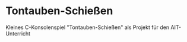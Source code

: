 Tontauben-Schießen
==================

Kleines C-Konsolenspiel "Tontauben-Schießen" als Projekt für den AIT-Unterricht
